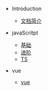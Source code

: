 * Introduction
   * [文档简介](intro.md)

* javaScritpt
   * [基础](/js/base.md)
   * [进阶](/js/advanced.md)
   * [TS](/js/ts.md)
* vue
   * [vue](/vue/index.md)

